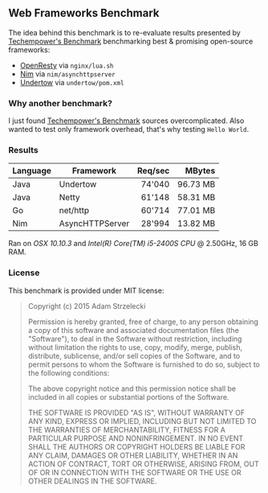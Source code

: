 Web Frameworks Benchmark
------------------------

[techempower]: https://www.techempower.com/benchmarks/
[openresty]: http://openresty.org
[nim]: http://nim-lang.org
[undertow]: http://undertow.io

The idea behind this benchmark is to re-evaluate results presented by
[Techempower's Benchmark][techempower] benchmarking best & promising
open-source frameworks:

* [OpenResty][openresty] via `nginx/lua.sh`
* [Nim][nim] via `nim/asynchttpserver`
* [Undertow][undertow] via `undertow/pom.xml`

### Why another benchmark?

I just found [Techempower's Benchmark][techempower] sources overcomplicated.
Also wanted to test only framework overhead, that's why testing `Hello World`.

### Results

|  Language  |     Framework     | Req/sec |  MBytes   |
| ---------- | ----------------- | -------:| --------: |
| Java       | Undertow          |  74'040 |  96.73 MB |
| Java       | Netty             |  61'148 |  58.31 MB |
| Go         | net/http          |  60'714 |  77.01 MB |
| Nim        | AsyncHTTPServer   |  28'994 |  13.82 MB |


Ran on *OSX 10.10.3* and *Intel(R) Core(TM) i5-2400S CPU* @ 2.50GHz, 16 GB RAM.


### License

This benchmark is provided under MIT license:

> Copyright (c) 2015 Adam Strzelecki
>
> Permission is hereby granted, free of charge, to any person obtaining
> a copy of this software and associated documentation files (the
> "Software"), to deal in the Software without restriction, including
> without limitation the rights to use, copy, modify, merge, publish,
> distribute, sublicense, and/or sell copies of the Software, and to
> permit persons to whom the Software is furnished to do so, subject to
> the following conditions:
> 
> The above copyright notice and this permission notice shall be
> included in all copies or substantial portions of the Software.
> 
> THE SOFTWARE IS PROVIDED "AS IS", WITHOUT WARRANTY OF ANY KIND,
> EXPRESS OR IMPLIED, INCLUDING BUT NOT LIMITED TO THE WARRANTIES OF
> MERCHANTABILITY, FITNESS FOR A PARTICULAR PURPOSE AND
> NONINFRINGEMENT. IN NO EVENT SHALL THE AUTHORS OR COPYRIGHT HOLDERS BE
> LIABLE FOR ANY CLAIM, DAMAGES OR OTHER LIABILITY, WHETHER IN AN ACTION
> OF CONTRACT, TORT OR OTHERWISE, ARISING FROM, OUT OF OR IN CONNECTION
> WITH THE SOFTWARE OR THE USE OR OTHER DEALINGS IN THE SOFTWARE.
